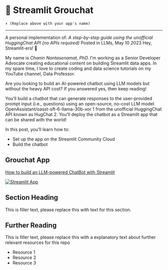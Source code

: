 # 🥸 Streamlit Grouchat 
```
⬆️ (Replace above with your app's name)
```
---

A personal implementation of: 
*A step-by-step guide using the unofficial HuggingChat API (no APIs required)*
Posted in LLMs, May 10 2023
Hey, Streamlit-ers! 👋

My name is *Chanin Nantasenamat, PhD.* I’m working as a Senior Developer Advocate creating educational content on building Streamlit data apps. In my spare time, I love to create coding and data science tutorials on my YouTube channel, Data Professor.

Are you looking to build an AI-powered chatbot using LLM models but without the heavy API cost? If you answered yes, then keep reading!

You’ll build a chatbot that can generate responses to the user-provided prompt input (i.e., questions) using an open-source, no-cost LLM model OpenAssistant/oasst-sft-6-llama-30b-xor 1 from the unofficial HuggingChat API known as HugChat 2. You’ll deploy the chatbot as a Streamlit app that can be shared with the world!

In this post, you’ll learn how to:

* Set up the app on the Streamlit Community Cloud
* Build the chatbot


## Grouchat App
[How to build an LLM-powered ChatBot with Streamlit](https://discuss.streamlit.io/t/how-to-build-an-llm-powered-chatbot-with-streamlit/42916)

[![Streamlit App](https://static.streamlit.io/badges/streamlit_badge_black_white.svg)](https://starter-kit.streamlitapp.com/)

## Section Heading

This is filler text, please replace this with text for this section.

## Further Reading

This is filler text, please replace this with a explanatory text about further relevant resources for this repo
- Resource 1
- Resource 2
- Resource 3
